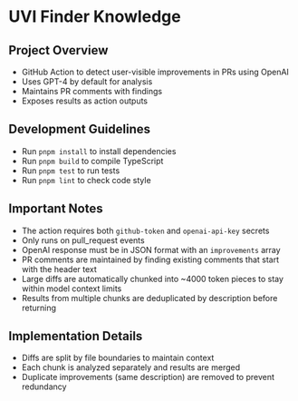 # UVI Finder Knowledge

## Project Overview
- GitHub Action to detect user-visible improvements in PRs using OpenAI
- Uses GPT-4 by default for analysis
- Maintains PR comments with findings
- Exposes results as action outputs

## Development Guidelines
- Run `pnpm install` to install dependencies
- Run `pnpm build` to compile TypeScript
- Run `pnpm test` to run tests
- Run `pnpm lint` to check code style

## Important Notes
- The action requires both `github-token` and `openai-api-key` secrets
- Only runs on pull_request events
- OpenAI response must be in JSON format with an `improvements` array
- PR comments are maintained by finding existing comments that start with the header text
- Large diffs are automatically chunked into ~4000 token pieces to stay within model context limits
- Results from multiple chunks are deduplicated by description before returning

## Implementation Details
- Diffs are split by file boundaries to maintain context
- Each chunk is analyzed separately and results are merged
- Duplicate improvements (same description) are removed to prevent redundancy